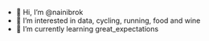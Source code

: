- 👋 Hi, I’m @nainibrok
- 👀 I’m interested in data, cycling, running, food and wine 
- 🌱 I’m currently learning great_expectations


